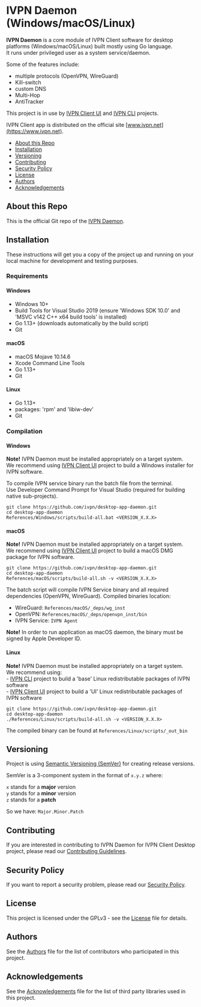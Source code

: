 # IVPN Daemon (Windows/macOS/Linux)

**IVPN Daemon** is a core module of IVPN Client software for desktop platforms (Windows/macOS/Linux) built mostly using Go language.  
It runs under privileged user as a system service/daemon.  

Some of the features include:  
  - multiple protocols (OpenVPN, WireGuard)  
  - Kill-switch  
  - custom DNS  
  - Multi-Hop  
  - AntiTracker  
  
This project is in use by [IVPN Client UI](https://github.com/ivpn/desktop-app-ui2) and [IVPN CLI](https://github.com/ivpn/desktop-app-cli) projects.

IVPN Client app is distributed on the official site [www.ivpn.net](https://www.ivpn.net).  

* [About this Repo](#about-repo)
* [Installation](#installation)
* [Versioning](#versioning)
* [Contributing](#contributing)
* [Security Policy](#security)
* [License](#license)
* [Authors](#Authors)
* [Acknowledgements](#acknowledgements)

<a name="about-repo"></a>
## About this Repo

This is the official Git repo of the [IVPN Daemon](https://github.com/ivpn/desktop-app-daemon).


<a name="installation"></a>
## Installation

These instructions will get you a copy of the project up and running on your local machine for development and testing purposes.

### Requirements

#### Windows

  - Windows 10+
  - Build Tools for Visual Studio 2019 (ensure 'Windows SDK 10.0' and 'MSVC v142 C++ x64 build tools' is installed)
  - Go 1.13+ (downloads automatically by the build script)
  - Git

#### macOS

  - macOS Mojave 10.14.6
  - Xcode Command Line Tools
  - Go 1.13+
  - Git

#### Linux
  - Go 1.13+
  - packages: 'rpm' and 'libiw-dev'
  - Git

### Compilation

#### Windows  

**Note!**
  IVPN Daemon must be installed appropriately on a target system.  
  We recommend using [IVPN Client UI](https://github.com/ivpn/desktop-app-ui2) project to build a Windows installer for IVPN software.  

  To compile IVPN service binary run the batch file from the terminal.  
  Use Developer Command Prompt for Visual Studio (required for building native sub-projects).  

```
git clone https://github.com/ivpn/desktop-app-daemon.git
cd desktop-app-daemon
References/Windows/scripts/build-all.bat <VERSION_X.X.X>
```

#### macOS  

  **Note!**
  IVPN Daemon must be installed appropriately on a target system.  
  We recommend using [IVPN Client UI](https://github.com/ivpn/desktop-app-ui2) project to build a macOS DMG package for IVPN software.  

```
git clone https://github.com/ivpn/desktop-app-daemon.git
cd desktop-app-daemon
References/macOS/scripts/build-all.sh -v <VERSION_X.X.X>
```

  The batch script will compile IVPN Service binary and all required dependencies (OpenVPN, WireGuard).
  Compiled binaries location:

  - WireGuard:  `References/macOS/_deps/wg_inst`
  - OpenVPN:  `References/macOS/_deps/openvpn_inst/bin`
  - IVPN Service: `IVPN Agent`

  **Note!** 
  In order to run application as macOS daemon, the binary must be signed by Apple Developer ID.

#### Linux  

**Note!**
  IVPN Daemon must be installed appropriately on a target system.  
  We recommend using:  
    - [IVPN CLI](https://github.com/ivpn/desktop-app-cli) project to build a 'base' Linux redistributable packages of IVPN software  
    - [IVPN Client UI](https://github.com/ivpn/desktop-app-ui2) project to build a 'UI' Linux redistributable packages of IVPN software  

```
git clone https://github.com/ivpn/desktop-app-daemon.git
cd desktop-app-daemon
./References/Linux/scripts/build-all.sh -v <VERSION_X.X.X>
```
  
  The compiled binary can be found at `References/Linux/scripts/_out_bin`

<a name="versioning"></a>
## Versioning

Project is using [Semantic Versioning (SemVer)](https://semver.org) for creating release versions.

SemVer is a 3-component system in the format of `x.y.z` where:

`x` stands for a **major** version  
`y` stands for a **minor** version  
`z` stands for a **patch**

So we have: `Major.Minor.Patch`

<a name="contributing"></a>
## Contributing

If you are interested in contributing to IVPN Daemon for IVPN Client Desktop project, please read our [Contributing Guidelines](/.github/CONTRIBUTING.md).

<a name="security"></a>
## Security Policy

If you want to report a security problem, please read our [Security Policy](/.github/SECURITY.md).

<a name="license"></a>
## License

This project is licensed under the GPLv3 - see the [License](/LICENSE.md) file for details.

<a name="Authors"></a>
## Authors

See the [Authors](/AUTHORS) file for the list of contributors who participated in this project.

<a name="acknowledgements"></a>
## Acknowledgements

See the [Acknowledgements](/ACKNOWLEDGEMENTS.md) file for the list of third party libraries used in this project.

